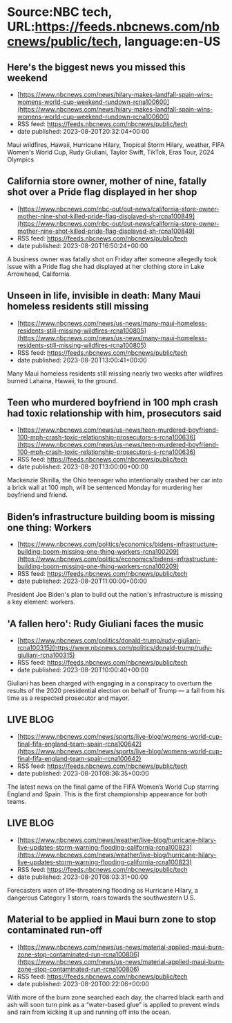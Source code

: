 # Source:NBC tech, URL:https://feeds.nbcnews.com/nbcnews/public/tech, language:en-US

## Here's the biggest news you missed this weekend
 - [https://www.nbcnews.com/news/hilary-makes-landfall-spain-wins-womens-world-cup-weekend-rundown-rcna100600](https://www.nbcnews.com/news/hilary-makes-landfall-spain-wins-womens-world-cup-weekend-rundown-rcna100600)
 - RSS feed: https://feeds.nbcnews.com/nbcnews/public/tech
 - date published: 2023-08-20T20:32:04+00:00

Maui wildfires, Hawaii, Hurricane Hilary, Tropical Storm Hilary, weather, FIFA Women's World Cup, Rudy Giuliani, Taylor Swift, TikTok, Eras Tour, 2024 Olympics

## California store owner, mother of nine, fatally shot over a Pride flag displayed in her shop
 - [https://www.nbcnews.com/nbc-out/out-news/california-store-owner-mother-nine-shot-killed-pride-flag-displayed-sh-rcna100849](https://www.nbcnews.com/nbc-out/out-news/california-store-owner-mother-nine-shot-killed-pride-flag-displayed-sh-rcna100849)
 - RSS feed: https://feeds.nbcnews.com/nbcnews/public/tech
 - date published: 2023-08-20T16:50:24+00:00

A business owner was fatally shot on Friday after someone allegedly took issue with a Pride flag she had displayed at her clothing store in Lake Arrowhead, California.

## Unseen in life, invisible in death: Many Maui homeless residents still missing
 - [https://www.nbcnews.com/news/us-news/many-maui-homeless-residents-still-missing-wildfires-rcna100805](https://www.nbcnews.com/news/us-news/many-maui-homeless-residents-still-missing-wildfires-rcna100805)
 - RSS feed: https://feeds.nbcnews.com/nbcnews/public/tech
 - date published: 2023-08-20T13:00:41+00:00

Many Maui homeless residents still missing nearly two weeks after wildfires burned Lahaina, Hawaii, to the ground.

## Teen who murdered boyfriend in 100 mph crash had toxic relationship with him, prosecutors said
 - [https://www.nbcnews.com/news/us-news/teen-murdered-boyfriend-100-mph-crash-toxic-relationship-prosecutors-s-rcna100636](https://www.nbcnews.com/news/us-news/teen-murdered-boyfriend-100-mph-crash-toxic-relationship-prosecutors-s-rcna100636)
 - RSS feed: https://feeds.nbcnews.com/nbcnews/public/tech
 - date published: 2023-08-20T13:00:00+00:00

Mackenzie Shirilla, the Ohio teenager who intentionally crashed her car into a brick wall at 100 mph, will be sentenced Monday for murdering her boyfriend and friend.

## Biden’s infrastructure building boom is missing one thing: Workers
 - [https://www.nbcnews.com/politics/economics/bidens-infrastructure-building-boom-missing-one-thing-workers-rcna100209](https://www.nbcnews.com/politics/economics/bidens-infrastructure-building-boom-missing-one-thing-workers-rcna100209)
 - RSS feed: https://feeds.nbcnews.com/nbcnews/public/tech
 - date published: 2023-08-20T11:00:00+00:00

President Joe Biden's plan to build out the nation's infrastructure is missing a key element: workers.

## 'A fallen hero': Rudy Giuliani faces the music
 - [https://www.nbcnews.com/politics/donald-trump/rudy-giuliani-rcna100315](https://www.nbcnews.com/politics/donald-trump/rudy-giuliani-rcna100315)
 - RSS feed: https://feeds.nbcnews.com/nbcnews/public/tech
 - date published: 2023-08-20T10:00:40+00:00

Giuliani has been charged with engaging in a conspiracy to overturn the results of the 2020 presidential election on behalf of Trump — a fall from his time as a respected prosecutor and mayor.

## LIVE BLOG
 - [https://www.nbcnews.com/news/sports/live-blog/womens-world-cup-final-fifa-england-team-spain-rcna100642](https://www.nbcnews.com/news/sports/live-blog/womens-world-cup-final-fifa-england-team-spain-rcna100642)
 - RSS feed: https://feeds.nbcnews.com/nbcnews/public/tech
 - date published: 2023-08-20T08:36:35+00:00

The latest news on the final game of the FIFA Women’s World Cup starring England and Spain. This is the first championship appearance for both teams.

## LIVE BLOG
 - [https://www.nbcnews.com/news/weather/live-blog/hurricane-hilary-live-updates-storm-warning-flooding-california-rcna100823](https://www.nbcnews.com/news/weather/live-blog/hurricane-hilary-live-updates-storm-warning-flooding-california-rcna100823)
 - RSS feed: https://feeds.nbcnews.com/nbcnews/public/tech
 - date published: 2023-08-20T08:03:31+00:00

Forecasters warn of life-threatening flooding as Hurricane Hilary, a dangerous Category 1 storm, roars towards the southwestern U.S.

## Material to be applied in Maui burn zone to stop contaminated run-off
 - [https://www.nbcnews.com/news/us-news/material-applied-maui-burn-zone-stop-contaminated-run-rcna100806](https://www.nbcnews.com/news/us-news/material-applied-maui-burn-zone-stop-contaminated-run-rcna100806)
 - RSS feed: https://feeds.nbcnews.com/nbcnews/public/tech
 - date published: 2023-08-20T00:22:06+00:00

With more of the burn zone searched each day, the charred black earth and ash will soon turn pink as a “water-based glue” is applied to prevent winds and rain from kicking it up and running off into the ocean.

